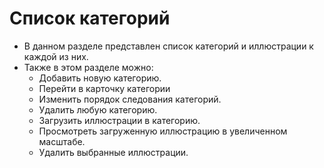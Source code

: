 # Список категорий
* В данном разделе представлен список категорий и иллюстрации к каждой из них.
* Также в этом разделе можно:
    + Добавить новую категорию.
    + Перейти в карточку категории
    + Изменить порядок следования категорий.
    + Удалить любую категорию.
    + Загрузить иллюстрации в категорию.
    + Просмотреть загруженную иллюстрацию в увеличенном масштабе.
    + Удалить выбранные иллюстрации.

